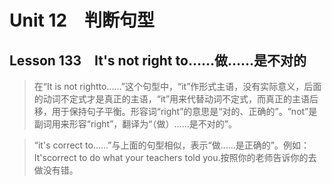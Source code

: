 ﻿ # Unit 12　判断句型
 ## Lesson 133　It's not right to……做……是不对的
 
> 在“It is not rightto……”这个句型中，“it”作形式主语，没有实际意义，后面的动词不定式才是真正的主语，“it”用来代替动词不定式，而真正的主语后移，用于保持句子平衡。形容词“right”的意思是“对的、正确的”。“not”是副词用来形容“right”，翻译为“（做）……是不对的”。

> “it's correct to……”与上面的句型相似，表示“做……是正确的”。例如：It'scorrect to do what your teachers told you.按照你的老师告诉你的去做没有错。


 